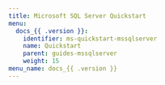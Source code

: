 ```yaml
---
title: Microsoft SQL Server Quickstart
menu:
  docs_{{ .version }}:
    identifier: ms-quickstart-mssqlserver
    name: Quickstart
    parent: guides-mssqlserver
    weight: 15
menu_name: docs_{{ .version }}
---
```

